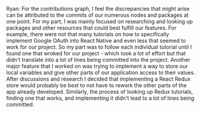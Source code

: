 Ryan: For the contributions graph, I feel the discrepancies that might arise can be attributed to the commits of our numerous nodes and packages at one point. 
For my part, I was mainly focused on researching and looking up packages and other resources that could best fulfill our features. For example, there were not that many tutorials
on how to specifically implement Google OAuth into React Native and even less that seemed to work for our project. So my part was to follow each individual tutorial until I found
one that wroked for our project - which took a lot of effort but that didn't translate into a lot of lines being committed into the project. Another major feature that I worked on
was trying to implement a way to store our local variables and give other parts of our application access to their values. After discussions and research I decided that
implementing a React Redux store would probably be best to not have to rework the other parts of the app already developed. Similarly, the process of looking up Redux tutorials,
finding one that works, and implementing it didn't lead to a lot of lines being committed.
